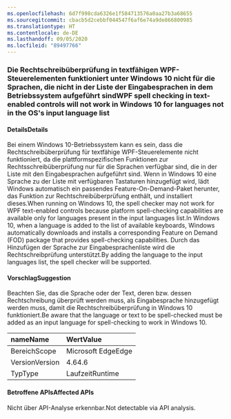 ```yaml
---
ms.openlocfilehash: 6d7f998cda6326e1f584713576a0aa27b3a68655
ms.sourcegitcommit: cbacb5d2cebbf044547f6af6e74a9de866800985
ms.translationtype: HT
ms.contentlocale: de-DE
ms.lasthandoff: 09/05/2020
ms.locfileid: "89497766"
---
```

### <a name="wpf-spell-checking-in-text-enabled-controls-will-not-work-in-windows-10-for-languages-not-in-the-oss-input-language-list"></a><span data-ttu-id="a7b83-101">Die Rechtschreibüberprüfung in textfähigen WPF-Steuerelementen funktioniert unter Windows 10 nicht für die Sprachen, die nicht in der Liste der Eingabesprachen in dem Betriebssystem aufgeführt sind</span><span class="sxs-lookup"><span data-stu-id="a7b83-101">WPF spell checking in text-enabled controls will not work in Windows 10 for languages not in the OS's input language list</span></span>

#### <a name="details"></a><span data-ttu-id="a7b83-102">Details</span><span class="sxs-lookup"><span data-stu-id="a7b83-102">Details</span></span>

<span data-ttu-id="a7b83-103">Bei einem Windows 10-Betriebssystem kann es sein, dass die Rechtschreibüberprüfung für textfähige WPF-Steuerelemente nicht funktioniert, da die plattformspezifischen Funktionen zur Rechtsschreibüberprüfung nur für die Sprachen verfügbar sind, die in der Liste mit den Eingabesprachen aufgeführt sind. Wenn in Windows 10 eine Sprache zu der Liste mit verfügbaren Tastaturen hinzugefügt wird, lädt Windows automatisch ein passendes Feature-On-Demand-Paket herunter, das Funktion zur Rechtschreibüberprüfung enthält, und installiert dieses.</span><span class="sxs-lookup"><span data-stu-id="a7b83-103">When running on Windows 10, the spell checker may not work for WPF text-enabled controls because platform spell-checking capabilities are available only for languages present in the input languages list.In Windows 10, when a language is added to the list of available keyboards, Windows automatically downloads and installs a corresponding Feature on Demand (FOD) package that provides spell-checking capabilities.</span></span> <span data-ttu-id="a7b83-104">Durch das Hinzufügen der Sprache zur Eingabesprachenliste wird die Rechtschreibprüfung unterstützt.</span><span class="sxs-lookup"><span data-stu-id="a7b83-104">By adding the language to the input languages list, the spell checker will be supported.</span></span>

#### <a name="suggestion"></a><span data-ttu-id="a7b83-105">Vorschlag</span><span class="sxs-lookup"><span data-stu-id="a7b83-105">Suggestion</span></span>

<span data-ttu-id="a7b83-106">Beachten Sie, das die Sprache oder der Text, deren bzw. dessen Rechtschreibung überprüft werden muss, als Eingabesprache hinzugefügt werden muss, damit die Rechtschreibüberprüfung in Windows 10 funktioniert.</span><span class="sxs-lookup"><span data-stu-id="a7b83-106">Be aware that the language or text to be spell-checked must be added as an input language for spell-checking to work in Windows 10.</span></span>

| <span data-ttu-id="a7b83-107">name</span><span class="sxs-lookup"><span data-stu-id="a7b83-107">Name</span></span>    | <span data-ttu-id="a7b83-108">Wert</span><span class="sxs-lookup"><span data-stu-id="a7b83-108">Value</span></span>       |
|:--------|:------------|
| <span data-ttu-id="a7b83-109">Bereich</span><span class="sxs-lookup"><span data-stu-id="a7b83-109">Scope</span></span>   |<span data-ttu-id="a7b83-110">Microsoft Edge</span><span class="sxs-lookup"><span data-stu-id="a7b83-110">Edge</span></span>|
|<span data-ttu-id="a7b83-111">Version</span><span class="sxs-lookup"><span data-stu-id="a7b83-111">Version</span></span>|<span data-ttu-id="a7b83-112">4.6</span><span class="sxs-lookup"><span data-stu-id="a7b83-112">4.6</span></span>|
|<span data-ttu-id="a7b83-113">Typ</span><span class="sxs-lookup"><span data-stu-id="a7b83-113">Type</span></span>|<span data-ttu-id="a7b83-114">Laufzeit</span><span class="sxs-lookup"><span data-stu-id="a7b83-114">Runtime</span></span>|

#### <a name="affected-apis"></a><span data-ttu-id="a7b83-115">Betroffene APIs</span><span class="sxs-lookup"><span data-stu-id="a7b83-115">Affected APIs</span></span>

<span data-ttu-id="a7b83-116">Nicht über API-Analyse erkennbar.</span><span class="sxs-lookup"><span data-stu-id="a7b83-116">Not detectable via API analysis.</span></span>

<!--

#### Affected APIs

Not detectable via API analysis.

-->
